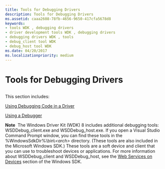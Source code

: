 ```yaml
---
title: Tools for Debugging Drivers
description: Tools for Debugging Drivers
ms.assetid: caaa2608-78fb-4656-9650-417cfa5678d8
keywords:
- tools WDK , debugging drivers
- driver development tools WDK , debugging drivers
- debugging drivers WDK , tools
- debug_client tool WDK
- debug_host tool WDK
ms.date: 04/20/2017
ms.localizationpriority: medium
---
```


# Tools for Debugging Drivers


## <span id="ddk_tools_for_debugging_drivers_tools"></span><span id="DDK_TOOLS_FOR_DEBUGGING_DRIVERS_TOOLS"></span>


This section includes:

[Using Debugging Code in a Driver](using-debugging-code-in-a-driver.md)

[Using a Debugger](using-a-debugger.md)

**Note**  The Windows Driver Kit (WDK) 8 includes additional debugging tools: WSDDebug\_client.exe and WSDDebug\_host.exe. If you open a Visual Studio Command Prompt window, you can find these tools in the %WindowsSdkDir%\\bin\\*&lt;arch&gt;* directory. (These tools are also included in the Microsoft Windows SDK.)
These tools are a soft device and client that you can use to troubleshoot devices or applications. For more information about WSDDebug\_client and WSDDebug\_host, see the [Web Services on Devices](http://go.microsoft.com/fwlink/p/?linkid=81407) section of the Windows SDK.

 

 

 






